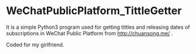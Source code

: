 # WeChatPublicPlatform_TittleGetter

It is a simple Python3 program used for getting tittles and releasing dates of subscriptions in WeChat Public Platform from http://chuansong.me/ .

Coded for my girlfriend.
